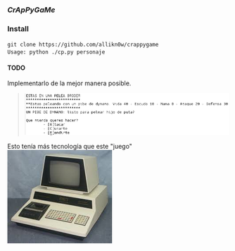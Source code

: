 ### _CrApPyGaMe_

### Install
`git clone https://github.com/allikn0w/crappygame`  
`Usage: python ./cp.py personaje`

#### TODO
Implementarlo de la mejor manera posible.

> ![alt text](https://github.com/allikn0w/crappygame/blob/master/img/fun.png)

Esto tenía más tecnología que este "juego" ![alt_text](https://raw.githubusercontent.com/allikn0w/crappygame/master/img/crappy.jpeg)
